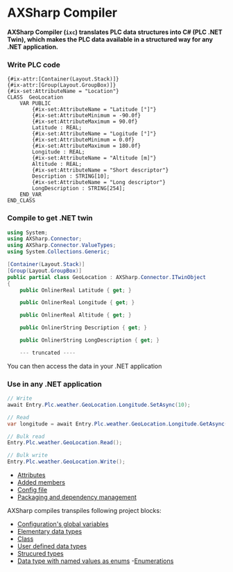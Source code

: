 # AXSharp Compiler

**AXSharp Compiler (`ixc`) translates PLC data structures into C# (PLC .NET Twin), which makes the PLC data available in a structured way for any .NET application.**

### Write PLC code

~~~iecst
{#ix-attr:[Container(Layout.Stack)]}
{#ix-attr:[Group(Layout.GroupBox)]}
{#ix-set:AttributeName = "Location"}
CLASS  GeoLocation
    VAR PUBLIC
        {#ix-set:AttributeName = "Latitude [°]"}
        {#ix-set:AttributeMinimum = -90.0f}
        {#ix-set:AttributeMaximum = 90.0f}
        Latitude : REAL;
        {#ix-set:AttributeName = "Logitude [°]"}
        {#ix-set:AttributeMinimum = 0.0f}
        {#ix-set:AttributeMaximum = 180.0f}
        Longitude : REAL;
        {#ix-set:AttributeName = "Altitude [m]"}
        Altitude : REAL;
        {#ix-set:AttributeName = "Short descriptor"}
        Description : STRING[10];
        {#ix-set:AttributeName = "Long descriptor"}
        LongDescription : STRING[254];
    END_VAR    
END_CLASS
~~~

### Compile to get .NET twin

~~~ C#
using System;
using AXSharp.Connector;
using AXSharp.Connector.ValueTypes;
using System.Collections.Generic;

[Container(Layout.Stack)]
[Group(Layout.GroupBox)]
public partial class GeoLocation : AXSharp.Connector.ITwinObject
{
    public OnlinerReal Latitude { get; }

    public OnlinerReal Longitude { get; }

    public OnlinerReal Altitude { get; }

    public OnlinerString Description { get; }

    public OnlinerString LongDescription { get; }

    --- truncated ----
~~~

You can then access the data in your .NET application

### Use in any .NET application

~~~C#
// Write
await Entry.Plc.weather.GeoLocation.Longitude.SetAsync(10);

// Read
var longitude = await Entry.Plc.weather.GeoLocation.Longitude.GetAsync();

// Bulk read
Entry.Plc.weather.GeoLocation.Read();

// Bulk write
Entry.Plc.weather.GeoLocation.Write();
~~~

- [Attributes](ATTRIBUTES.md)
- [Added members](ADDED_MEMBERS.md)
- [Config file](CONFIG_FILE.md)
- [Packaging and dependency management](PACKAGING.md)

AXSharp compiles transpiles following project blocks:

- [Configuration's global variables](https://console.simatic-ax.siemens.io/docs/st/language/program-structure/configuration#global-variables)
- [Elementary data types](https://console.simatic-ax.siemens.io/docs/st/language/types-and-variables#elementary-data-types)
- [Class](https://console.simatic-ax.siemens.io/docs/st/language/program-structure/program-organization-unit#class-declaration)
- [User defined data types](https://console.simatic-ax.siemens.io/docs/st/language/types-and-variables#user-defined-data-types)
- [Strucured types](https://console.simatic-ax.siemens.io/docs/st/language/types-and-variables#structured-type-without-relative-addressing)
- [Data type with named values as enums](https://console.simatic-ax.siemens.io/docs/st/language/types-and-variables#data-type-with-named-values)
-[Enumerations](https://console.simatic-ax.siemens.io/docs/st/language/types-and-variables#enumeration)





